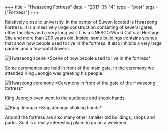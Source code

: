 +++
title = "Hwaseong Fortress"
date = "2017-05-14"
type = "post"
tags = ["Fortress"]
+++

Relatively close to university, in the center of Suwon located is Hwaseong Fortress. It is a massively large construction consisting of several gates, other facilities and a very long wall. It is a UNESCO World Cultural Heritage Site and more than 200 years old. Inside, some buildings contains scenes that show how people used to live in the fortress. It also inhibits a very large garden and a few watchtowers.

<img src="https://farm1.staticflickr.com/809/27515862498_6e177f99b1_z.jpg" alt="Hwaseong scene">
*Scene of how people used to live in the fortress*

Some ceremonies are held in front of the main gate. In the ceremony we attended King Jeongjo was greeting his people.

<img src="https://farm1.staticflickr.com/890/27515880138_030d6370cb_z.jpg" alt="Hwaseong ceremony">
*Ceremony in front of the gate of the Hwaseong fortress*

King Jeongjo even went to the audience and shook hands.

<img src="https://farm1.staticflickr.com/793/27515885288_7551c5da11_z.jpg" alt="King Jeongjo">
*King Jeongjo shaking hands*

Around the fortress are also many other smaller old buildings, shops and parks. So it is a really interesting place to go on a weekend.
